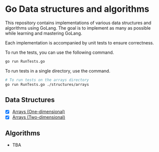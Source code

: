 # Go Data structures and algorithms

This repository contains implementations of various data structures and algorithms using GoLang.
The goal is to implement as many as possible while learning and mastering GoLang.

Each implementation is accompanied by unit tests to ensure correctness.

To run the tests, you can use the following command.

```bash
go run RunTests.go
```

To run tests in a single directory, use the command.

```bash
# To run tests on the arrays directory
go run RunTests.go ./structures/arrays
```


## Data Structures

- [x] [Arrays (One-dimensional)](./structures/arrays/1DArray.go)
- [x] [Arrays (Two-dimensional)](./structures/arrays/2DArray.go)

## Algorithms

- TBA


